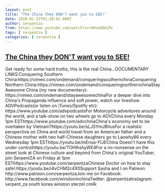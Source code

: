 ```yaml
---
layout: post
title: "The China they DON'T want you to SEE!"
date: 2020-02-22T01:28:01.000Z
author: serpentza
from: https://www.youtube.com/watch?v=rbHxeOQA1Mc
tags: [ serpentza ]
categories: [ serpentza ]
---
```

<!--1582334881000-->
[The China they DON'T want you to SEE!](https://www.youtube.com/watch?v=rbHxeOQA1Mc)
------

<div>
Get ready for some hard truths, this is the real China...DOCUMENTARY LINKS:Conquering Southern China:https://vimeo.com/ondemand/conqueringsouthernchinaConquering Northern China:https://vimeo.com/ondemand/conqueringnorthernchinaStay Awesome China (my new documentary): https://vimeo.com/ondemand/stayawesomechinaFor a deeper dive into China's Propaganda influence and soft power, watch our liveshow ADVPodcasts(or listen on iTunes/Spotify etc): https://www.youtube.com/advpodcastsFor Motorcycle adventures around the world, and a talk-show on two wheels go to ADVChina every Monday 1pm ESThttps://www.youtube.com/advchinaChina's economy set to be overtaken by Vietnam?https://youtu.be/sLJSYmJBhusFor a realistic perspective on China and world travel from an American father and a Chinese mother with two half-Chinese daughters go to Laowhy86 every Wednesday 1pm ESThttps://youtu.be/mErixa-YIJEChina Doesn't have this under controlhttps://youtu.be/TOHIhshyWE4For a no-nonsense on the street look at Chinese culture and beyond from China's original YouTuber, join SerpentZA on Friday at 1pm ESThttps://www.youtube.com/serpentzaChinese Doctor on how to stay safe!:https://youtu.be/i4vCHM2c4X0Support Sasha and I on Patreon: http://www.patreon.com/serpentzaJoin me on Facebook: http://www.facebook.com/winstoninchinaTwitter: @serpentzaInstagram: serpent_za south korea winston sterzel cmilk
</div>
